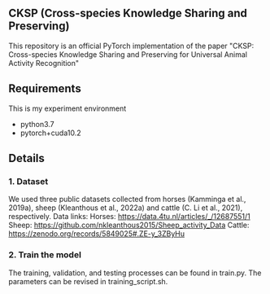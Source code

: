 ## CKSP (Cross-species Knowledge Sharing and Preserving)

This repository is an official PyTorch implementation of the paper "CKSP: Cross-species Knowledge Sharing and Preserving for Universal Animal Activity Recognition"

## Requirements

This is my experiment environment
- python3.7
- pytorch+cuda10.2

## Details
### 1. Dataset
We used three public datasets collected from horses (Kamminga et al., 2019a), sheep (Kleanthous et al., 2022a) and cattle (C. Li et al., 2021), respectively.
Data links:
Horses: https://data.4tu.nl/articles/_/12687551/1
Sheep: https://github.com/nkleanthous2015/Sheep_activity_Data
Cattle: https://zenodo.org/records/5849025#.ZE-y_3ZByHu

### 2. Train the model
The training, validation, and testing processes can be found in train.py.
The parameters can be revised in training_script.sh.
